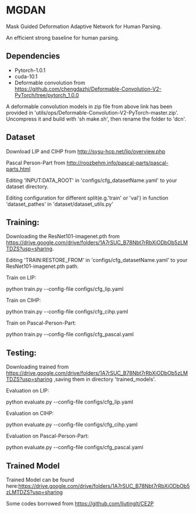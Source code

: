 # MGDAN

Mask Guided Deformation Adaptive Network for Human Parsing.

An efficient strong baseline for human parsing.

## Dependencies

* Pytorch-1.0.1
* cuda-10.1
* Deformable convolution from https://github.com/chengdazhi/Deformable-Convolution-V2-PyTorch/tree/pytorch_1.0.0

A deformable convolution models in zip file from above link has been provided in 'utils/ops/Deformable-Convolution-V2-PyTorch-master.zip'. 
Uncompress it and build with 'sh make.sh', then rename the folder to 'dcn'.

## Dataset

Download LIP and CIHP from http://sysu-hcp.net/lip/overview.php

Pascal Person-Part from http://roozbehm.info/pascal-parts/pascal-parts.html

Editing 'INPUT:DATA_ROOT' in 'configs/cfg_datasetName.yaml' to your dataset directory.

Editing configuration for different split(e.g.'train' or 'val') in function 'dataset_pathes' in 'dataset/dataset_utils.py'

## Training:
Downloading the ResNet101-imagenet.pth from https://drive.google.com/drive/folders/1A7rSUC_B78Nbt7rRbXiODbOb5zLMTDZS?usp=sharing.

Editing 'TRAIN:RESTORE_FROM' in 'configs/cfg_datasetName.yaml' to your ResNet101-imagenet.pth path.

Train on LIP:

  python train.py --config-file configs/cfg_lip.yaml
  

Train on CIHP:

  python train.py --config-file configs/cfg_cihp.yaml
  

Train on Pascal-Person-Part:

  python train.py --config-file configs/cfg_pascal.yaml

## Testing:
Downloading trained from https://drive.google.com/drive/folders/1A7rSUC_B78Nbt7rRbXiODbOb5zLMTDZS?usp=sharing
,saving them in directory 'trained_models'.

Evaluation on LIP:

  python evaluate.py --config-file configs/cfg_lip.yaml


Evaluation on CIHP:

  python evaluate.py --config-file configs/cfg_cihp.yaml


Evaluation on Pascal-Person-Part:

  python evaluate.py --config-file configs/cfg_pascal.yaml


## Trained Model

Trained Model can be found here:https://drive.google.com/drive/folders/1A7rSUC_B78Nbt7rRbXiODbOb5zLMTDZS?usp=sharing

Some codes borrowed from https://github.com/liutinglt/CE2P

